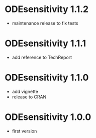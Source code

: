 # ODEsensitivity 1.1.2
* maintenance release to fix tests

# ODEsensitivity 1.1.1
* add reference to TechReport

# ODEsensitivity 1.1.0
* add vignette
* release to CRAN

# ODEsensitivity 1.0.0
* first version
